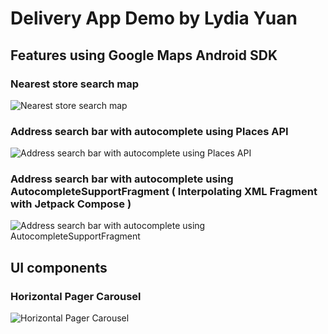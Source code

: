 # Delivery App Demo by Lydia Yuan

## Features using Google Maps Android SDK

### Nearest store search map

![Nearest store search map](./screenshots/nearest_store.gif)

### Address search bar with autocomplete using Places API

![Address search bar with autocomplete using Places API](./screenshots/addr_search_api.gif)

### Address search bar with autocomplete using AutocompleteSupportFragment ( Interpolating XML Fragment with Jetpack Compose )

![Address search bar with autocomplete using AutocompleteSupportFragment](./screenshots/addr_auto_complete_component.gif)

## UI components

### Horizontal Pager Carousel

![Horizontal Pager Carousel](./screenshots/carousel.gif)
